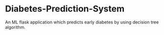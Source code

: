 # Diabetes-Prediction-System
An ML flask application which predicts early diabetes by using decision tree algorithm.
